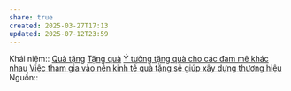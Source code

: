 ```yaml
---
share: true
created: 2025-03-27T17:13
updated: 2025-07-12T23:59
---
```

Khái niệm:: [Quà tặng](../%CE%9E%20Kh%C3%A1i%20ni%E1%BB%87m/Qu%C3%A0%20t%E1%BA%B7ng.md)
[Tặng quà](../../%F0%9F%93%9CT%C3%A0i%20nguy%C3%AAn/M%E1%BB%9F%20r%E1%BB%99ng%20m%E1%BB%91i%20quan%20h%E1%BB%87/T%E1%BA%B7ng%20qu%C3%A0.md) [Ý tưởng tặng quà cho các đam mê khác nhau](../../%F0%9F%93%9CT%C3%A0i%20nguy%C3%AAn/Qu%C3%A0%20t%E1%BA%B7ng/%C3%9D%20t%C6%B0%E1%BB%9Fng%20t%E1%BA%B7ng%20qu%C3%A0%20cho%20c%C3%A1c%20%C4%91am%20m%C3%AA%20kh%C3%A1c%20nhau.md)
[Việc tham gia vào nền kinh tế quà tặng sẽ giúp xây dựng thương hiệu](../Kinh%20t%E1%BA%BF/C%C3%A1c%20lo%E1%BA%A1i%20h%C3%ACnh%20kinh%20t%E1%BA%BF%20m%E1%BB%9Bi/N%E1%BB%81n%20kinh%20t%E1%BA%BF%20kh%C3%B4ng%20d%C3%B9ng%20ti%E1%BB%81n/Vi%E1%BB%87c%20tham%20gia%20v%C3%A0o%20n%E1%BB%81n%20kinh%20t%E1%BA%BF%20qu%C3%A0%20t%E1%BA%B7ng%20s%E1%BA%BD%20gi%C3%BAp%20x%C3%A2y%20d%E1%BB%B1ng%20th%C6%B0%C6%A1ng%20hi%E1%BB%87u.md)
Nguồn:: 
